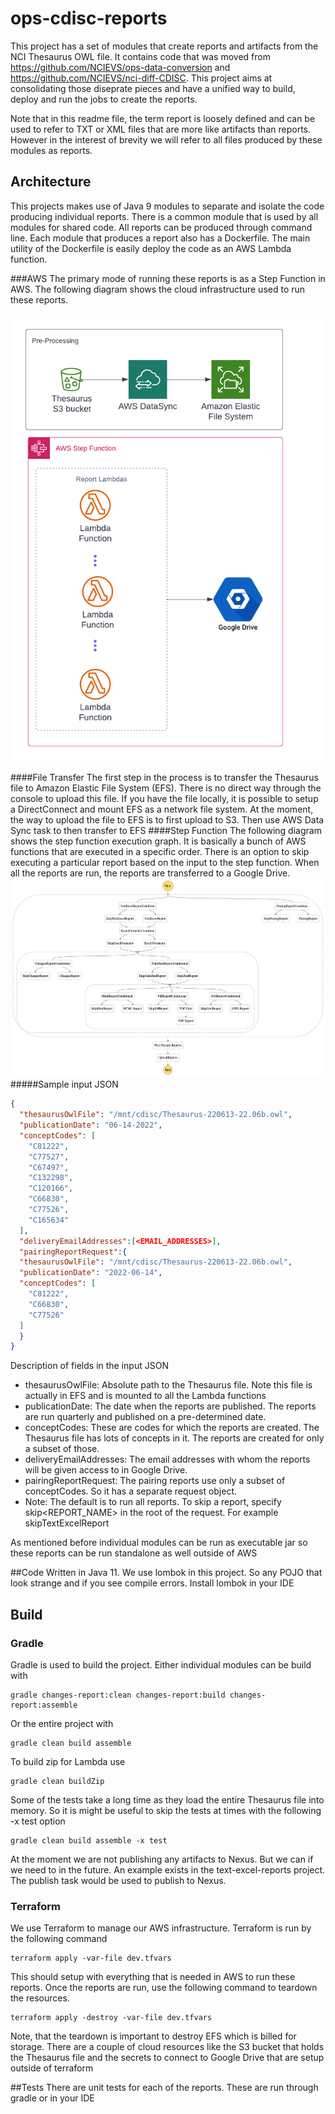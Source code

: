 # ops-cdisc-reports
This project has a set of modules that create reports and artifacts from the NCI Thesaurus OWL file. 
It contains code that was moved from https://github.com/NCIEVS/ops-data-conversion and https://github.com/NCIEVS/nci-diff-CDISC. 
This project aims at consolidating those diseprate pieces and have a unified way to build, deploy and run the jobs to create the reports. 

Note that in this readme file, the term report is loosely defined and can be used to refer to TXT or XML files that are more like artifacts than reports. 
However in the interest of brevity we will refer to all files produced by these modules as reports.  

## Architecture
This projects makes use of Java 9 modules to separate and isolate the code producing individual reports. 
There is a common module that is used by all modules for shared code. All reports can be produced through command line. 
Each module that produces a report also has a Dockerfile. The main utility of the Dockerfile is easily deploy the code as an AWS Lambda function.

###AWS
The primary mode of running these reports is as a Step Function in AWS.
The following diagram shows the cloud infrastructure used to run these reports.

![Architecture](./docs/architecture.png)

####File Transfer
The first step in the process is to transfer the Thesaurus file to Amazon Elastic File System (EFS). 
There is no direct way through the console to upload this file. 
If you have the file locally, it is possible to setup a DirectConnect and mount EFS as a network file system.
At the moment, the way to upload the file to EFS is to first upload to S3. Then use AWS Data Sync task to then transfer to EFS 
####Step Function
The following diagram shows the step function execution graph. 
It is basically a bunch of AWS functions that are executed in a specific order. 
There is an option to skip executing a particular report based on the input to the step function.
When all the reports are run, the reports are transferred to a Google Drive.
![Step Function Definition](./docs/stepfunctions_graph.png)
#####Sample input JSON
```json
{
  "thesaurusOwlFile": "/mnt/cdisc/Thesaurus-220613-22.06b.owl",
  "publicationDate": "06-14-2022",
  "conceptCodes": [
    "C81222",
    "C77527",
    "C67497",
    "C132298",
    "C120166",
    "C66830",
    "C77526",
    "C165634"
  ],
  "deliveryEmailAddresses":[<EMAIL_ADDRESSES>],
  "pairingReportRequest":{
  "thesaurusOwlFile": "/mnt/cdisc/Thesaurus-220613-22.06b.owl",
  "publicationDate": "2022-06-14",
  "conceptCodes": [
    "C81222",
    "C66830",
    "C77526"
  ]
  }
}
```
Description of fields in the input JSON
- thesaurusOwlFile: Absolute path to the Thesaurus file. Note this file is actually in EFS and is mounted to all the Lambda functions
- publicationDate: The date when the reports are published. The reports are run quarterly and published on a pre-determined date.
- conceptCodes: These are codes for which the reports are created. The Thesaurus file has lots of concepts in it. The reports are created for only a subset of those.
- deliveryEmailAddresses: The email addresses with whom the reports will be given access to in Google Drive.
- pairingReportRequest: The pairing reports use only a subset of conceptCodes. So it has a separate request object.
- Note: The default is to run all reports. To skip a report, specify skip<REPORT_NAME> in the root of the request. For example skipTextExcelReport

As mentioned before individual modules can be run as executable jar so these reports can be run standalone as well outside of AWS

##Code
Written in Java 11. We use lombok in this project. So any POJO that look strange and if you see compile errors.
Install lombok in your IDE
## Build
### Gradle
Gradle is used to build the project. Either individual modules can be build with

```shell
gradle changes-report:clean changes-report:build changes-report:assemble
```

Or the entire project with 

```shell
gradle clean build assemble
```

To build zip for Lambda use

```shell
gradle clean buildZip
```

Some of the tests take a long time as they load the entire Thesaurus file into memory. 
So it is might be useful to skip the tests at times with the following -x test option

```shell
gradle clean build assemble -x test
```

At the moment we are not publishing any artifacts to Nexus. But we can if we need to in the future. 
An example exists in the text-excel-reports project. The publish task would be used to publish to Nexus.

### Terraform
We use Terraform to manage our AWS infrastructure. Terraform is run by the following command

```shell
terraform apply -var-file dev.tfvars
```

This should setup with everything that is needed in AWS to run these reports. 
Once the reports are run, use the following command to teardown the resources.

```shell
terraform apply -destroy -var-file dev.tfvars
```

Note, that the teardown is important to destroy EFS which is billed for storage. 
There are a couple of cloud resources like the S3 bucket that holds the Thesaurus file and the secrets to connect to Google Drive that are setup outside of terraform

##Tests
There are unit tests for each of the reports. These are run through gradle or in your IDE 